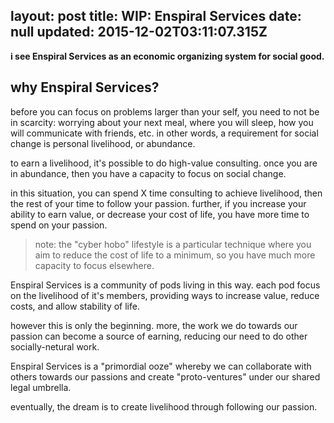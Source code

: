 layout: post
title: WIP: Enspiral Services
date: null
updated: 2015-12-02T03:11:07.315Z
---
**i see Enspiral Services as an economic organizing system for social good.**

## why Enspiral Services?

before you can focus on problems larger than your self, you need to not be in scarcity: worrying about your next meal, where you will sleep, how you will communicate with friends, etc. in other words, a requirement for social change is personal livelihood, or abundance.

to earn a livelihood, it's possible to do high-value consulting. once you are in abundance, then you have a capacity to focus on social change.

in this situation, you can spend X time consulting to achieve livelihood, then the rest of your time to follow your passion. further, if you increase your ability to earn value, or decrease your cost of life, you have more time to spend on your passion.

> note: the "cyber hobo" lifestyle is a particular technique where you aim to reduce the cost of life to a minimum, so you have much more capacity to focus elsewhere.

Enspiral Services is a community of pods living in this way. each pod focus on the livelihood of it's members, providing ways to increase value, reduce costs, and allow stability of life.

however this is only the beginning. more, the work we do towards our passion can become a source of earning, reducing our need to do other socially-netural work.

Enspiral Services is a "primordial ooze" whereby we can collaborate with others towards our passions and create "proto-ventures" under our shared legal umbrella.

eventually, the dream is to create livelihood through following our passion.
